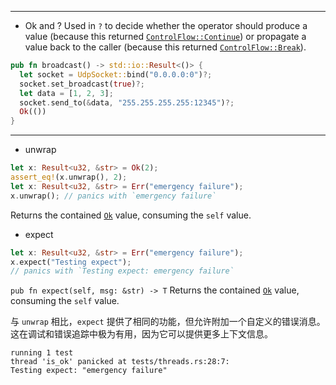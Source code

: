 
--- 
- Ok and ?
Used in `?` to decide whether the operator should produce a value (because this returned [`ControlFlow::Continue`](vscode-file://vscode-app/Applications/tools/Visual%20Studio%20Code.app/Contents/Resources/app/out/vs/code/electron-sandbox/workbench/workbench.html "https://doc.rust-lang.org/stable/core/ops/control_flow/enum.ControlFlow.html")) or propagate a value back to the caller (because this returned [`ControlFlow::Break`](vscode-file://vscode-app/Applications/tools/Visual%20Studio%20Code.app/Contents/Resources/app/out/vs/code/electron-sandbox/workbench/workbench.html "https://doc.rust-lang.org/stable/core/ops/control_flow/enum.ControlFlow.html")).
```rust
pub fn broadcast() -> std::io::Result<()> {
  let socket = UdpSocket::bind("0.0.0.0:0")?;
  socket.set_broadcast(true)?;
  let data = [1, 2, 3];
  socket.send_to(&data, "255.255.255.255:12345")?;
  Ok(())
}
```

--- 
- unwrap
```rust
let x: Result<u32, &str> = Ok(2);
assert_eq!(x.unwrap(), 2);
let x: Result<u32, &str> = Err("emergency failure");
x.unwrap(); // panics with `emergency failure`
```
Returns the contained [`Ok`](vscode-file://vscode-app/Applications/tools/Visual%20Studio%20Code.app/Contents/Resources/app/out/vs/code/electron-sandbox/workbench/workbench.html "https://doc.rust-lang.org/stable/core/result/enum.Result.html") value, consuming the `self` value.
- expect
```rust
let x: Result<u32, &str> = Err("emergency failure");
x.expect("Testing expect"); 
// panics with `Testing expect: emergency failure`
```
`pub fn expect(self, msg: &str) -> T`
Returns the contained [`Ok`](vscode-file://vscode-app/Applications/tools/Visual%20Studio%20Code.app/Contents/Resources/app/out/vs/code/electron-sandbox/workbench/workbench.html "https://doc.rust-lang.org/stable/core/result/enum.Result.html") value, consuming the `self` value.

与 `unwrap` 相比，`expect` 提供了相同的功能，但允许附加一个自定义的错误消息。这在调试和错误追踪中极为有用，因为它可以提供更多上下文信息。
```
running 1 test
thread 'is_ok' panicked at tests/threads.rs:28:7:
Testing expect: "emergency failure"
```